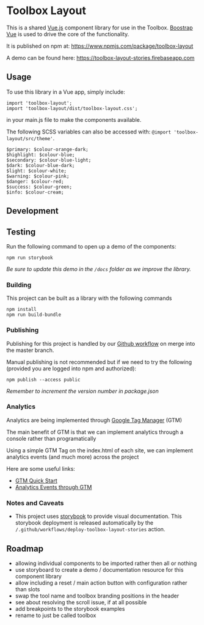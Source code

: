 # Toolbox Layout

This is a shared [Vue.js](https://vuejs.org) component library for use in the Toolbox. [Boostrap Vue](https://bootstrap-vue.js.org/) is used to drive the core of the functionality.

It is published on npm at: https://www.npmjs.com/package/toolbox-layout

A demo can be found here: https://toolbox-layout-stories.firebaseapp.com

## Usage
To use this library in a Vue app, simply include:
```
import 'toolbox-layout';
import 'toolbox-layout/dist/toolbox-layout.css';
```
in your main.js file to make the components available.

The following SCSS variables can also be accessed with: `@import 'toolbox-layout/src/theme'`.
```
$primary: $colour-orange-dark;
$highlight: $colour-blue;
$secondary: $colour-blue-light;
$dark: $colour-blue-dark;
$light: $colour-white;
$warning: $colour-pink;
$danger: $colour-red;
$success: $colour-green;
$info: $colour-cream;
```

## Development

## Testing
Run the following command to open up a demo of the components:
```
npm run storybook
```
_Be sure to update this demo in the `/docs` folder as we improve the library._

### Building
This project can be built as a library with the following commands
```
npm install
npm run build-bundle
```

### Publishing
Publishing for this project is handled by our [Github workflow](/.github/workflows/publish-on-push-to-master) on merge into the master branch.

Manual publishing is not recommended but if we need to try the following (provided you are logged into npm and authorized):
```
npm publish --access public
```
_Remember to increment the version number in package.json_

### Analytics
Analytics are being implemented through [Google Tag Manager](https://tagmanager.google.com/#/home) (GTM)

The main benefit of GTM is that we can implement analytics through a console rather than programatically

Using a simple GTM Tag on the index.html of each site, we can implement analytics events (and much more) across the project 

Here are some useful links:
- [GTM Quick Start](https://developers.google.com/tag-manager/quickstart)
- [Analytics Events through GTM](https://support.google.com/tagmanager/answer/6106716?hl=en)

### Notes and Caveats
- This project uses [storybook](https://storybook.js.org/) to provide visual documentation. This storybook deployment is released automatically by the  `/.github/workflows/deploy-toolbox-layout-stories` action.

## Roadmap
- allowing individual components to be imported rather then all or nothing
- use storyboard to create a demo / documentation resource for this component library
- allow including a reset / main action button with configuration rather than slots
- swap the tool name and toolbox branding positions in the header
- see about resolving the scroll issue, if at all possible
- add breakpoints to the storybook examples
- rename to just be called toolbox

